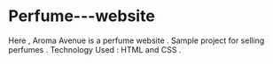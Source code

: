 # Perfume---website
Here , Aroma Avenue is a perfume website .
Sample project for selling perfumes . 
Technology Used : HTML and CSS .

